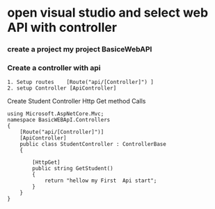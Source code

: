 # open visual studio and select  web API  with controller

### create a project   my project BasiceWebAPI

### Create a controller   with  api  

    1. Setup routes    [Route("api/[Controller]") ]
    2. setup Controller [ApiController]

Create Student Controller
Http Get method Calls

```dotnet
using Microsoft.AspNetCore.Mvc;
namespace BasicWEBApI.Controllers
{
    [Route("api/[Controller]")]
    [ApiController]
    public class StudentController : ControllerBase
    {

        [HttpGet]
        public string GetStudent()
        {
            return "hellow my First  Api start";
        }
    }
}

```
